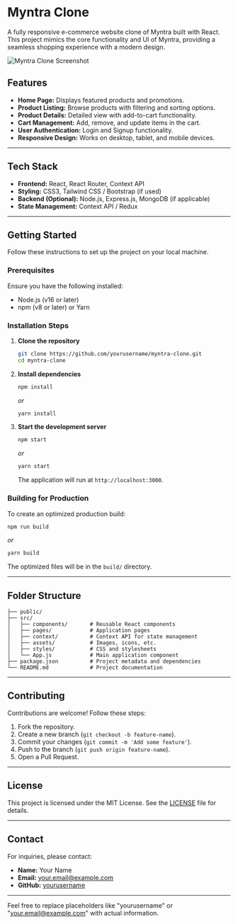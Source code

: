 # Myntra Clone

A fully responsive e-commerce website clone of Myntra built with React. This project mimics the core functionality and UI of Myntra, providing a seamless shopping experience with a modern design.

![Myntra Clone Screenshot](https://via.placeholder.com/800x400?text=Myntra+Clone) <!-- Replace with an actual screenshot URL -->

## Features

- **Home Page:** Displays featured products and promotions.
- **Product Listing:** Browse products with filtering and sorting options.
- **Product Details:** Detailed view with add-to-cart functionality.
- **Cart Management:** Add, remove, and update items in the cart.
- **User Authentication:** Login and Signup functionality.
- **Responsive Design:** Works on desktop, tablet, and mobile devices.

---

## Tech Stack

- **Frontend:** React, React Router, Context API
- **Styling:** CSS3, Tailwind CSS / Bootstrap (if used)
- **Backend (Optional):** Node.js, Express.js, MongoDB (if applicable)
- **State Management:** Context API / Redux

---

## Getting Started

Follow these instructions to set up the project on your local machine.

### Prerequisites

Ensure you have the following installed:

- Node.js (v16 or later)
- npm (v8 or later) or Yarn

### Installation Steps

1. **Clone the repository**

   ```bash
   git clone https://github.com/yourusername/myntra-clone.git
   cd myntra-clone
   ```

2. **Install dependencies**

   ```bash
   npm install
   ```
   *or*
   ```bash
   yarn install
   ```

3. **Start the development server**

   ```bash
   npm start
   ```
   *or*
   ```bash
   yarn start
   ```

   The application will run at `http://localhost:3000`.

### Building for Production

To create an optimized production build:

```bash
npm run build
```
*or*
```bash
yarn build
```
The optimized files will be in the `build/` directory.

---

## Folder Structure

```
├── public/
├── src/
│   ├── components/       # Reusable React components
│   ├── pages/            # Application pages
│   ├── context/          # Context API for state management
│   ├── assets/           # Images, icons, etc.
│   ├── styles/           # CSS and stylesheets
│   └── App.js            # Main application component
├── package.json          # Project metadata and dependencies
└── README.md             # Project documentation
```

---

## Contributing

Contributions are welcome! Follow these steps:

1. Fork the repository.
2. Create a new branch (`git checkout -b feature-name`).
3. Commit your changes (`git commit -m 'Add some feature'`).
4. Push to the branch (`git push origin feature-name`).
5. Open a Pull Request.

---

## License

This project is licensed under the MIT License. See the [LICENSE](LICENSE) file for details.

---

## Contact

For inquiries, please contact:

- **Name:** Your Name  
- **Email:** your.email@example.com  
- **GitHub:** [yourusername](https://github.com/yourusername)

---

Feel free to replace placeholders like "yourusername" or "your.email@example.com" with actual information.
